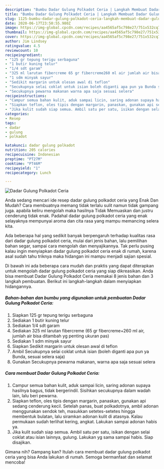 ```yaml
---
description: "Bumbu Dadar Gulung Polkadot Ceria | Langkah Membuat Dadar Gulung Polkadot Ceria Yang Lezat Sekali"
title: "Bumbu Dadar Gulung Polkadot Ceria | Langkah Membuat Dadar Gulung Polkadot Ceria Yang Lezat Sekali"
slug: 1125-bumbu-dadar-gulung-polkadot-ceria-langkah-membuat-dadar-gulung-polkadot-ceria-yang-lezat-sekali
date: 2020-06-17T23:50:55.980Z
image: https://img-global.cpcdn.com/recipes/aa4565af5c798e27/751x532cq70/dadar-gulung-polkadot-ceria-foto-resep-utama.jpg
thumbnail: https://img-global.cpcdn.com/recipes/aa4565af5c798e27/751x532cq70/dadar-gulung-polkadot-ceria-foto-resep-utama.jpg
cover: https://img-global.cpcdn.com/recipes/aa4565af5c798e27/751x532cq70/dadar-gulung-polkadot-ceria-foto-resep-utama.jpg
author: Jim Lindsey
ratingvalue: 4.5
reviewcount: 10
recipeingredient:
- "125 gr tepung terigu serbaguna"
- "1 butir kuning telur"
- "1/4 sdt garam"
- "325 ml larutan fibercreme 65 gr fibercreme260 ml air jumlah air bisa ditambah yg penting ukuran pas"
- "1 sdm minyak sayur"
- "Sedikit margarin untuk olesan awal di teflon"
- "Secukupnya selai coklat untuk isian boleh diganti apa pun ya Bunda sesuai selera saja"
- "Secukupnya pewarna makanan warna apa saja sesuai selera"
recipeinstructions:
- "Campur semua bahan kulit, aduk sampai licin, saring adonan supaya hasilnya bagus, tidak bergerindil. Sisihkan secukupnya dalam wadah lain, lalu beri pewarna."
- "Siapkan teflon, oles tipis dengan margarin, panaskan, gunakan api sedang cenderung kecil. Setelah panas, buat polkadotnya, ambil adonan menggunakan sendok teh, masukkan setetes-setetes hingga membentuk bulatan, lalu siramkan adonan kulit di atasnya. Kalau permukaan sudah terlihat kering, angkat. Lakukan sampai adonan habis ya."
- "Jika kulit sudah siap semua. Ambil satu per satu, isikan dengan selai coklat atau isian lainnya, gulung. Lakukan yg sama sampai habis. Siap disajikan."
categories:
- Resep
tags:
- dadar
- gulung
- polkadot

katakunci: dadar gulung polkadot 
nutrition: 205 calories
recipecuisine: Indonesian
preptime: "PT27M"
cooktime: "PT46M"
recipeyield: "1"
recipecategory: Lunch

---
```



![Dadar Gulung Polkadot Ceria](https://img-global.cpcdn.com/recipes/aa4565af5c798e27/751x532cq70/dadar-gulung-polkadot-ceria-foto-resep-utama.jpg)

Anda sedang mencari ide resep dadar gulung polkadot ceria yang Enak Dan Mudah? Cara membuatnya memang tidak terlalu sulit namun tidak gampang juga. apabila keliru mengolah maka hasilnya Tidak Memuaskan dan justru cenderung tidak enak. Padahal dadar gulung polkadot ceria yang enak selayaknya mempunyai aroma dan cita rasa yang mampu memancing selera kita.

Ada beberapa hal yang sedikit banyak berpengaruh terhadap kualitas rasa dari dadar gulung polkadot ceria, mulai dari jenis bahan, lalu pemilihan bahan segar, sampai cara mengolah dan menyajikannya. Tak perlu pusing kalau ingin menyiapkan dadar gulung polkadot ceria enak di rumah, karena asal sudah tahu triknya maka hidangan ini mampu menjadi sajian spesial.




Di bawah ini ada beberapa cara mudah dan praktis yang dapat diterapkan untuk mengolah dadar gulung polkadot ceria yang siap dikreasikan. Anda bisa membuat Dadar Gulung Polkadot Ceria memakai 8 jenis bahan dan 3 langkah pembuatan. Berikut ini langkah-langkah dalam menyiapkan hidangannya.

<!--inarticleads1-->

##### Bahan-bahan dan bumbu yang digunakan untuk pembuatan Dadar Gulung Polkadot Ceria:

1. Siapkan 125 gr tepung terigu serbaguna
1. Sediakan 1 butir kuning telur
1. Sediakan 1/4 sdt garam
1. Sediakan 325 ml larutan fibercreme (65 gr fibercreme+260 ml air, jumlah air bisa ditambah yg penting ukuran pas)
1. Sediakan 1 sdm minyak sayur
1. Siapkan Sedikit margarin untuk olesan awal di teflon
1. Ambil Secukupnya selai coklat untuk isian (boleh diganti apa pun ya Bunda, sesuai selera saja)
1. Gunakan Secukupnya pewarna makanan, warna apa saja sesuai selera




<!--inarticleads2-->

##### Cara membuat Dadar Gulung Polkadot Ceria:

1. Campur semua bahan kulit, aduk sampai licin, saring adonan supaya hasilnya bagus, tidak bergerindil. Sisihkan secukupnya dalam wadah lain, lalu beri pewarna.
1. Siapkan teflon, oles tipis dengan margarin, panaskan, gunakan api sedang cenderung kecil. Setelah panas, buat polkadotnya, ambil adonan menggunakan sendok teh, masukkan setetes-setetes hingga membentuk bulatan, lalu siramkan adonan kulit di atasnya. Kalau permukaan sudah terlihat kering, angkat. Lakukan sampai adonan habis ya.
1. Jika kulit sudah siap semua. Ambil satu per satu, isikan dengan selai coklat atau isian lainnya, gulung. Lakukan yg sama sampai habis. Siap disajikan.




Gimana nih? Gampang kan? Itulah cara membuat dadar gulung polkadot ceria yang bisa Anda lakukan di rumah. Semoga bermanfaat dan selamat mencoba!
